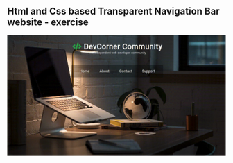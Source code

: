 Html and Css based Transparent Navigation Bar website - exercise
---

![TransparentNavigationBar](https://github.com/r4nd3l/TransparentNavigationBar/blob/master/img/sample.gif)

